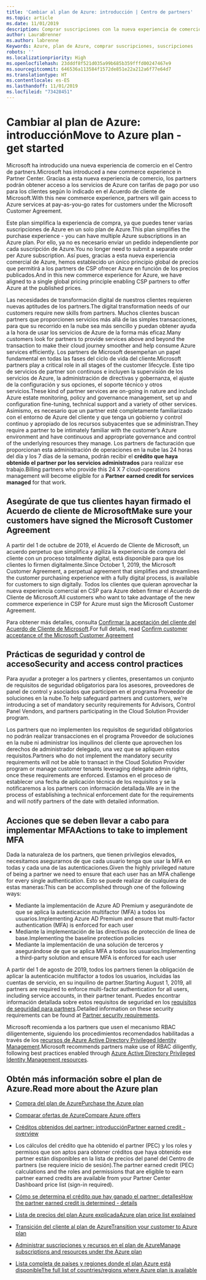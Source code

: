 ```yaml
---
title: 'Cambiar al plan de Azure: introducción | Centro de partners'
ms.topic: article
ms.date: 11/01/2019
description: Comprar suscripciones con la nueva experiencia de comercio de Azure
author: LauraBrenner
ms.author: labrenne
Keywords: Azure, plan de Azure, comprar suscripciones, suscripciones
robots: ''
ms.localizationpriority: High
ms.openlocfilehash: 23dddf8f521d035a99b685b359fffd00247467e9
ms.sourcegitcommit: 646536a113584f1572de851e22a212a6f77e64d7
ms.translationtype: HT
ms.contentlocale: es-ES
ms.lasthandoff: 11/01/2019
ms.locfileid: "73428451"
---
```

# <a name="move-to-azure-plan---get-started"></a><span data-ttu-id="694eb-104">Cambiar al plan de Azure: introducción</span><span class="sxs-lookup"><span data-stu-id="694eb-104">Move to Azure plan - get started</span></span>

<span data-ttu-id="694eb-105">Microsoft ha introducido una nueva experiencia de comercio en el Centro de partners.</span><span class="sxs-lookup"><span data-stu-id="694eb-105">Microsoft has introduced a new commerce experience in Partner Center.</span></span>  <span data-ttu-id="694eb-106">Gracias a esta nueva experiencia de comercio, los partners podrán obtener acceso a los servicios de Azure con tarifas de pago por uso para los clientes según lo indicado en el Acuerdo de cliente de Microsoft.</span><span class="sxs-lookup"><span data-stu-id="694eb-106">With this new commerce experience, partners will gain access to Azure services at pay-as-you-go rates for customers under the Microsoft Customer Agreement.</span></span> 

<span data-ttu-id="694eb-107">Este plan simplifica la experiencia de compra, ya que puedes tener varias suscripciones de Azure en un solo plan de Azure.</span><span class="sxs-lookup"><span data-stu-id="694eb-107">This plan simplifies the purchase experience - you can have multiple Azure subscriptions in an Azure plan.</span></span> <span data-ttu-id="694eb-108">Por ello, ya no es necesario enviar un pedido independiente por cada suscripción de Azure.</span><span class="sxs-lookup"><span data-stu-id="694eb-108">You no longer need to submit a separate order per Azure subscription.</span></span> <span data-ttu-id="694eb-109">Así pues, gracias a esta nueva experiencia comercial de Azure, hemos establecido un único principio global de precios que permitirá a los partners de CSP ofrecer Azure en función de los precios publicados.</span><span class="sxs-lookup"><span data-stu-id="694eb-109">And in this new commerce experience for Azure, we have aligned to a single global pricing principle enabling CSP partners to offer Azure at the published prices.</span></span> 

<span data-ttu-id="694eb-110">Las necesidades de transformación digital de nuestros clientes requieren nuevas aptitudes de los partners.</span><span class="sxs-lookup"><span data-stu-id="694eb-110">The digital transformation needs of our customers require new skills from partners.</span></span> <span data-ttu-id="694eb-111">Muchos clientes buscan partners que proporcionen servicios más allá de las simples transacciones, para que su recorrido en la nube sea más sencillo y puedan obtener ayuda a la hora de usar los servicios de Azure de la forma más eficaz.</span><span class="sxs-lookup"><span data-stu-id="694eb-111">Many customers look for partners to provide services above and beyond the transaction to make their cloud journey smoother and help consume Azure services efficiently.</span></span> <span data-ttu-id="694eb-112">Los partners de Microsoft desempeñan un papel fundamental en todas las fases del ciclo de vida del cliente.</span><span class="sxs-lookup"><span data-stu-id="694eb-112">Microsoft partners play a critical role in all stages of the customer lifecycle.</span></span> <span data-ttu-id="694eb-113">Este tipo de servicios de partner son continuos e incluyen la supervisión de los servicios de Azure, la administración de directivas y gobernanza, el ajuste de la configuración y sus opciones, el soporte técnico y otros servicios.</span><span class="sxs-lookup"><span data-stu-id="694eb-113">These kind of partner services are on-going in nature and include Azure estate monitoring, policy and governance management, set up and configuration fine-tuning, technical support and a variety of other services.</span></span> <span data-ttu-id="694eb-114">Asimismo, es necesario que un partner esté completamente familiarizado con el entorno de Azure del cliente y que tenga un gobierno y control continuo y apropiado de los recursos subyacentes que se administran.</span><span class="sxs-lookup"><span data-stu-id="694eb-114">They require a partner to be intimately familiar with the customer’s Azure environment and have continuous and appropriate governance and control of the underlying resources they manage.</span></span> <span data-ttu-id="694eb-115">Los partners de facturación que proporcionan esta administración de operaciones en la nube las 24 horas del día y los 7 días de la semana, podrán recibir el **crédito que haya obtenido el partner por los servicios administrados** para realizar ese trabajo.</span><span class="sxs-lookup"><span data-stu-id="694eb-115">Billing partners who provide this 24 X 7 cloud-operations management will become eligible for a **Partner earned credit for services managed** for that work.</span></span>

## <a name="make-sure-your-customers-have-signed-the-microsoft-customer-agreement"></a><span data-ttu-id="694eb-116">Asegúrate de que tus clientes hayan firmado el Acuerdo de cliente de Microsoft</span><span class="sxs-lookup"><span data-stu-id="694eb-116">Make sure your customers have signed the Microsoft Customer Agreement</span></span>

<span data-ttu-id="694eb-117">A partir del 1 de octubre de 2019, el Acuerdo de Cliente de Microsoft, un acuerdo perpetuo que simplifica y agiliza la experiencia de compra del cliente con un proceso totalmente digital, está disponible para que los clientes lo firmen digitalmente.</span><span class="sxs-lookup"><span data-stu-id="694eb-117">Since October 1, 2019, the Microsoft Customer Agreement, a perpetual agreement that simplifies and streamlines the customer purchasing experience with a fully digital process, is available for customers to sign digitally.</span></span> <span data-ttu-id="694eb-118">Todos los clientes que quieran aprovechar la nueva experiencia comercial en CSP para Azure deben firmar el Acuerdo de Cliente de Microsoft.</span><span class="sxs-lookup"><span data-stu-id="694eb-118">All customers who want to take advantage of the new commerce experience in CSP for Azure must sign the Microsoft Customer Agreement.</span></span>

<span data-ttu-id="694eb-119">Para obtener más detalles, consulta [Confirmar la aceptación del cliente del Acuerdo de Cliente de Microsoft](confirm-customer-agreement.md).</span><span class="sxs-lookup"><span data-stu-id="694eb-119">For full details, read [Confirm customer acceptance of the Microsoft Customer Agreement](confirm-customer-agreement.md)</span></span>

## <a name="security-and-access-control-practices"></a><span data-ttu-id="694eb-120">Prácticas de seguridad y control de acceso</span><span class="sxs-lookup"><span data-stu-id="694eb-120">Security and access control practices</span></span>

<span data-ttu-id="694eb-121">Para ayudar a proteger a los partners y clientes, presentamos un conjunto de requisitos de seguridad obligatorios para los asesores, proveedores de panel de control y asociados que participen en el programa Proveedor de soluciones en la nube.</span><span class="sxs-lookup"><span data-stu-id="694eb-121">To help safeguard partners and customers, we’re introducing a set of mandatory security requirements for Advisors, Control Panel Vendors, and partners participating in the Cloud Solution Provider program.</span></span> 

<span data-ttu-id="694eb-122">Los partners que no implementen los requisitos de seguridad obligatorios no podrán realizar transacciones en el programa Proveedor de soluciones en la nube ni administrar los inquilinos del cliente que aprovechen los derechos de administrador delegado, una vez que se apliquen estos requisitos.</span><span class="sxs-lookup"><span data-stu-id="694eb-122">Partners who do not implement the mandatory security requirements will not be able to transact in the Cloud Solution Provider program or manage customer tenants leveraging delegate admin rights, once these requirements are enforced.</span></span> <span data-ttu-id="694eb-123">Estamos en el proceso de establecer una fecha de aplicación técnica de los requisitos y se la notificaremos a los partners con información detallada.</span><span class="sxs-lookup"><span data-stu-id="694eb-123">We are in the process of establishing a technical enforcement date for the requirements and will notify partners of the date with detailed information.</span></span> 

## <a name="actions-to-take-to-implement-mfa"></a><span data-ttu-id="694eb-124">Acciones que se deben llevar a cabo para implementar MFA</span><span class="sxs-lookup"><span data-stu-id="694eb-124">Actions to take to implement MFA</span></span> 

<span data-ttu-id="694eb-125">Dada la naturaleza de los partners, que tienen privilegios elevados, necesitamos asegurarnos de que cada usuario tenga que usar la MFA en todas y cada una de las autenticaciones.</span><span class="sxs-lookup"><span data-stu-id="694eb-125">Given the highly privileged nature of being a partner we need to ensure that each user has an MFA challenge for every single authentication.</span></span> <span data-ttu-id="694eb-126">Esto se puede realizar de cualquiera de estas maneras:</span><span class="sxs-lookup"><span data-stu-id="694eb-126">This can be accomplished through one of the following ways:</span></span>

- <span data-ttu-id="694eb-127">Mediante la implementación de Azure AD Premium y asegurándote de que se aplica la autenticación multifactor (MFA) a todos los usuarios.</span><span class="sxs-lookup"><span data-stu-id="694eb-127">Implementing Azure AD Premium and ensure that multi-factor authentication (MFA) is enforced for each user</span></span> 
- <span data-ttu-id="694eb-128">Mediante la implementación de las directivas de protección de línea de base.</span><span class="sxs-lookup"><span data-stu-id="694eb-128">Implementing the baseline protection policies</span></span> 
- <span data-ttu-id="694eb-129">Mediante la implementación de una solución de terceros y asegurándose de que se aplica MFA a todos los usuarios.</span><span class="sxs-lookup"><span data-stu-id="694eb-129">Implementing a third-party solution and ensure MFA is enforced for each user</span></span> 

<span data-ttu-id="694eb-130">A partir del 1 de agosto de 2019, todos los partners tienen la obligación de aplicar la autenticación multifactor a todos los usuarios, incluidas las cuentas de servicio, en su inquilino de partner.</span><span class="sxs-lookup"><span data-stu-id="694eb-130">Starting August 1, 2019, all partners are required to enforce multi-factor authentication for all users, including service accounts, in their partner tenant.</span></span> <span data-ttu-id="694eb-131">Puedes encontrar información detallada sobre estos requisitos de seguridad en los [requisitos de seguridad para partners](https://docs.microsoft.com/partner-center/partner-security-requirements).</span><span class="sxs-lookup"><span data-stu-id="694eb-131">Detailed information on these security requirements can be found at [Partner security requirements](https://docs.microsoft.com/partner-center/partner-security-requirements).</span></span> 

<span data-ttu-id="694eb-132">Microsoft recomienda a los partners que usen el mecanismo RBAC diligentemente, siguiendo los procedimientos recomendados habilitadas a través de los [recursos de Azure Active Directory Privileged Identity Management](https://docs.microsoft.com/azure/active-directory/privileged-identity-management/pim-configure ).</span><span class="sxs-lookup"><span data-stu-id="694eb-132">Microsoft recommends partners make use of RBAC diligently, following best practices enabled through [Azure Active Directory Privileged Identity Management resources](https://docs.microsoft.com/azure/active-directory/privileged-identity-management/pim-configure ).</span></span> 

## <a name="read-more-about-the-azure-plan"></a><span data-ttu-id="694eb-133">Obtén más información sobre el plan de Azure.</span><span class="sxs-lookup"><span data-stu-id="694eb-133">Read more about the Azure plan</span></span>

- [<span data-ttu-id="694eb-134">Compra del plan de Azure</span><span class="sxs-lookup"><span data-stu-id="694eb-134">Purchase the Azure plan</span></span>](purchase-azure-plan.md)

- [<span data-ttu-id="694eb-135">Comparar ofertas de Azure</span><span class="sxs-lookup"><span data-stu-id="694eb-135">Compare Azure offers</span></span>](compare-azure-offers.md)

- [<span data-ttu-id="694eb-136">Créditos obtenidos del partner: introducción</span><span class="sxs-lookup"><span data-stu-id="694eb-136">Partner earned credit - overview</span></span>](partner-earned-credit.md)

- <span data-ttu-id="694eb-137">Los cálculos del crédito que ha obtenido el partner (PEC) y los roles y permisos que son aptos para obtener créditos que haya obtenido ese partner están disponibles en la lista de precios del panel del Centro de partners (se requiere inicio de sesión).</span><span class="sxs-lookup"><span data-stu-id="694eb-137">The partner earned credit (PEC) calculations and the roles and permissions that are eligible to earn partner earned credits are available from your Partner Center Dashboard price list (sign-in required).</span></span>

- [<span data-ttu-id="694eb-138">Cómo se determina el crédito que hay ganado el partner: detalles</span><span class="sxs-lookup"><span data-stu-id="694eb-138">How the partner earned credit is determined - details</span></span>](partner-earned-credit-explanation.md)

- [<span data-ttu-id="694eb-139">Lista de precios del plan Azure explicada</span><span class="sxs-lookup"><span data-stu-id="694eb-139">Azure plan price list explained</span></span>](azure-plan-price-list.md)

- [<span data-ttu-id="694eb-140">Transición del cliente al plan de Azure</span><span class="sxs-lookup"><span data-stu-id="694eb-140">Transition your customer to Azure plan</span></span>](azure-plan-transition.md)

- [<span data-ttu-id="694eb-141">Administrar suscripciones y recursos en el plan de Azure</span><span class="sxs-lookup"><span data-stu-id="694eb-141">Manage subscriptions and resources under the Azure plan</span></span>](azure-plan-manage.md)

- [<span data-ttu-id="694eb-142">Lista completa de países y regiones donde el plan Azure está disponible</span><span class="sxs-lookup"><span data-stu-id="694eb-142">The full list of countries/regions where Azure plan is available</span></span>](https://query.prod.cms.rt.microsoft.com/cms/api/am/binary/RE3QN0x)

 



